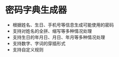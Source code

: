 # 密码字典生成器

* 根据姓名、生日、手机号等信息生成可能使用的密码
* 支持对姓名的全拼、缩写等多种情况处理
* 支持生日的年月日、月日、年月等多种情况处理
* 支持数字、字词的穿插形式
* 支持自定义规则